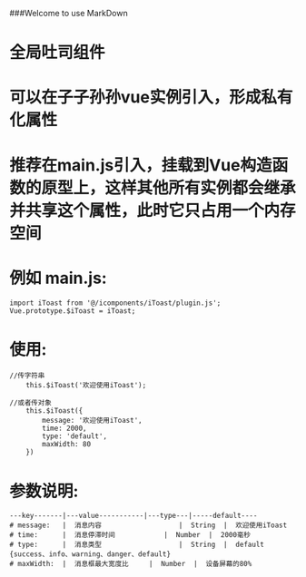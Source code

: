 ###Welcome to use MarkDown

# 全局吐司组件

# 可以在子子孙孙vue实例引入，形成私有化属性
# 推荐在main.js引入，挂载到Vue构造函数的原型上，这样其他所有实例都会继承并共享这个属性，此时它只占用一个内存空间

# 例如 main.js:
	import iToast from '@/icomponents/iToast/plugin.js';
	Vue.prototype.$iToast = iToast;
	
# 使用:
	//传字符串
		this.$iToast('欢迎使用iToast');
		
	//或者传对象
		this.$iToast({
			message: '欢迎使用iToast',
			time: 2000,
			type: 'default',
			maxWidth: 80
		})
		
# 参数说明:
	---key-------|---value-----------|---type---|-----default----
	# message:   |  消息内容                   |  String  |  欢迎使用iToast
	# time:      |  消息停滞时间            |  Number  |  2000毫秒
	# type:      |  消息类型                   |  String  |  default {success、info、warning、danger、default}
	# maxWidth:  |  消息框最大宽度比     |  Number  |  设备屏幕的80%
